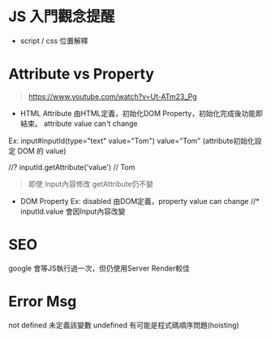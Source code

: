 # JS 入門觀念提醒
* script / css 位置解釋
# Attribute vs Property
> https://www.youtube.com/watch?v=Ut-ATm23_Pg

* HTML Attribute
由HTML定義，初始化DOM Property，初始化完成後功能即結束。
attribute value can't change

Ex: input#inputId(type="text" value="Tom")
value="Tom" (attribute初始化設定 DOM 的 value)

//? inputId.getAttribute('value') // Tom 
> 即使 Input內容修改 getAttribute仍不變

* DOM Property Ex: disabled
由DOM定義，property value can change
//* inputId.value 會因Input內容改變

# SEO
google 會等JS執行過一次，但仍使用Server Render較佳

# Error Msg
not defined 未定義該變數
undefined 有可能是程式碼順序問題(hoisting)